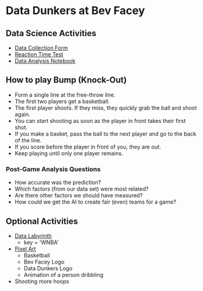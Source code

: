 # Data Dunkers at Bev Facey

## Data Science Activities

* [Data Collection Form](https://docs.google.com/forms/d/e/1FAIpQLSfWSFRRHutbILgzqjuFj0AxFFZ27DN7cxGLvTUCXinS5Rb0KA/viewform)
* [Reaction Time Test](https://dhavalkotak.github.io/Reaction-Test/)
* [Data Analysis Notebook](https://colab.research.google.com/drive/1Lv8MH4w_BOR4_2Mr3KDAtSdY_AuP_wWF)

## How to play Bump (Knock-Out)

* Form a single line at the free-throw line.
* The first two players get a basketball.
* The first player shoots. If they miss, they quickly grab the ball and shoot again.
* You can start shooting as soon as the player in front takes their first shot.
* If you make a basket, pass the ball to the next player and go to the back of the line.
* If you score before the player in front of you, they are out.
* Keep playing until only one player remains.

### Post-Game Analysis Questions

* How accurate was the prediction?
* Which factors (from our data set) were most related?
* Are there other factors we should have measured?
* How could we get the AI to create fair (even) teams for a game?

## Optional Activities

* [Data Labyrinth](https://datadunkers.ca/jupyterlite/notebooks/index.html?path=data-labyrith%2Fmini-basketball%2Fmini-basketball.ipynb)
  * key = 'WNBA'
* [Pixel Art](https://www.piskelapp.com)
  * Basketball
  * Bev Facey Logo
  * Data Dunkers Logo
  * Animation of a person dribbling
* Shooting more hoops
